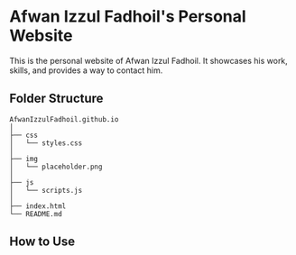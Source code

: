 # Afwan Izzul Fadhoil's Personal Website

This is the personal website of Afwan Izzul Fadhoil. It showcases his work, skills, and provides a way to contact him.

## Folder Structure

```
AfwanIzzulFadhoil.github.io
│
├── css
│   └── styles.css
│
├── img
│   └── placeholder.png
│
├── js
│   └── scripts.js
│
├── index.html
└── README.md
```

## How to Use
